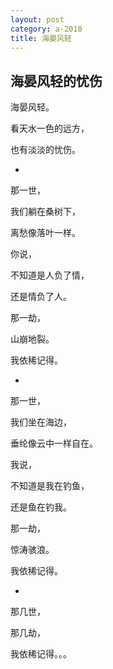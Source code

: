 ```yaml
---
layout: post
category: a-2010
title: 海晏风轻
---
```


## 海晏风轻的忧伤 ##

海晏风轻。

看天水一色的远方，

也有淡淡的忧伤。

-

那一世，

我们躺在桑树下，

离愁像落叶一样。

你说，

不知道是人负了情，

还是情负了人。

那一劫，

山崩地裂。

我依稀记得。

-

那一世，

我们坐在海边，

垂纶像云中一样自在。

我说，

不知道是我在钓鱼，

还是鱼在钓我。

那一劫，

惊涛骇浪。

我依稀记得。

-

那几世，

那几劫，

我依稀记得。。。
